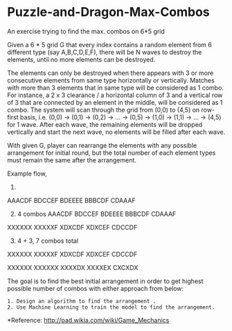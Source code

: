 # Puzzle-and-Dragon-Max-Combos
An exercise trying to find the max. combos on 6*5 grid

Given a 6 * 5 grid G that every index contains a random element from 6 different type (say A,B,C,D,E,F), there will be N waves to destroy the elements, until no more elements can be destroyed. 

The elements can only be destroyed when there appears with 3 or more consecutive elements from same type horizontally or vertically. Matches with more than 3 elements that in same type will be considered as 1 combo. For instance, a 2 x 3 clearance / a horizontal column of 3 and a vertical row of 3 that are connected by an element in the middle, will be considered as 1 combo. The system will scan through the grid from (0,0) to (4,5) on row-first basis, i.e. (0,0) -> (0,1) -> (0,2) -> …  -> (0,5) -> (1,0) -> (1,1) -> … -> (4,5) for 1 wave. After each wave, the remaining elements will be dropped vertically and start the next wave, no elements will be filled after each wave. 

With given G, player can rearrange the elements with any possible arrangement for initial round, but the total number of each element types must remain the same after the arrangement. 

Example flow, 

1. 
AAACDF
BDCCEF
BDEEEE
BBBCDF
CDAAAF

2. 4 combos
AAACDF
BDCCEF
BDEEEE
BBBCDF
CDAAAF

XXXXXX
XXXXXF
XDXCDF
XDXCEF
CDCCDF

3. 4 + 3, 7 combos total

XXXXXX
XXXXXF
XDXCDF
XDXCEF
CDCCDF

XXXXXX
XXXXXX
XXXXDX
XXXXEX
CXCXDX

The goal is to find the best initial arrangement in order to get highest possible number of combos with either approach from below:

	1. Design an algorithm to find the arrangement .
	2. Use Machine Learning to train the model to find the arrangement.

*Reference: http://pad.wikia.com/wiki/Game_Mechanics
